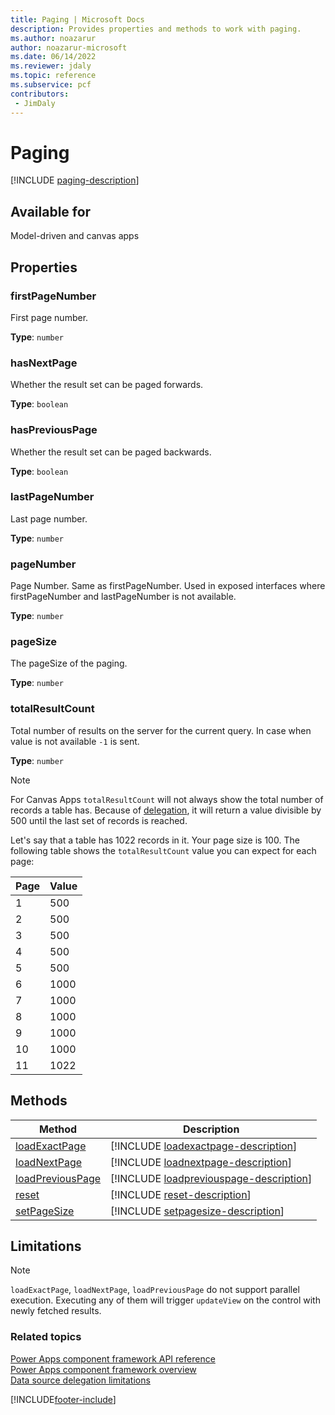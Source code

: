 ```yaml
---
title: Paging | Microsoft Docs
description: Provides properties and methods to work with paging.
ms.author: noazarur
author: noazarur-microsoft
ms.date: 06/14/2022
ms.reviewer: jdaly
ms.topic: reference
ms.subservice: pcf
contributors:
 - JimDaly
---
```


# Paging

[!INCLUDE [paging-description](includes/paging-description.md)]

## Available for

Model-driven and canvas apps

## Properties

### firstPageNumber

First page number.

**Type**: `number`

### hasNextPage

Whether the result set can be paged forwards.

**Type**: `boolean`

### hasPreviousPage

Whether the result set can be paged backwards.

**Type**: `boolean`

### lastPageNumber

Last page number.

**Type**: `number`

### pageNumber

Page Number. Same as firstPageNumber. Used in exposed interfaces where firstPageNumber and lastPageNumber is not available.

**Type**: `number`

### pageSize

The pageSize of the paging.

**Type**: `number`

### totalResultCount

Total number of results on the server for the current query.
In case when value is not available `-1` is sent.

**Type**: `number`

> [!NOTE]
> For Canvas Apps `totalResultCount` will not always show the total number of records a table has. Because of [delegation](../../../maker/canvas-apps/delegation-overview.md), it will return a value divisible by 500 until the last set of records is reached.
>
>Let's say that a table has 1022 records in it. Your page size is 100. The following table shows the `totalResultCount` value you can expect for each page:
>
>|Page  |Value  |
>|----|----|
>|1|500|
>|2|500|
>|3|500|
>|4|500|
>|5|500|
>|6|1000|
>|7|1000|
>|8|1000|
>|9|1000|
>|10|1000|
>|11|1022|

## Methods

| Method                                         | Description                                                                                |
| ---------------------------------------------- | ------------------------------------------------------------------------------------------ |
| [loadExactPage](paging/loadExactPage.md)       | [!INCLUDE [loadexactpage-description](paging/includes/loadexactpage-description.md)]       |
| [loadNextPage](paging/loadnextpage.md)         | [!INCLUDE [loadnextpage-description](paging/includes/loadnextpage-description.md)]         |
| [loadPreviousPage](paging/loadpreviouspage.md) | [!INCLUDE [loadpreviouspage-description](paging/includes/loadpreviouspage-description.md)] |
| [reset](paging/reset.md)                       | [!INCLUDE [reset-description](paging/includes/reset-description.md)]                       |
| [setPageSize](paging/setpagesize.md)           | [!INCLUDE [setpagesize-description](paging/includes/setpagesize-description.md)]           |

## Limitations

> [!NOTE]
> `loadExactPage`, `loadNextPage`, `loadPreviousPage` do not support parallel execution.
> Executing any of them will trigger `updateView` on the control with newly fetched results.

### Related topics

[Power Apps component framework API reference](../reference/index.md)<br/>
[Power Apps component framework overview](../overview.md)<br/>
[Data source delegation limitations](../../../maker/canvas-apps/delegation-overview.md#changing-the-limit)

[!INCLUDE[footer-include](../../../includes/footer-banner.md)]
